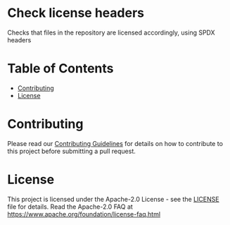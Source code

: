 # Check license headers

Checks that files in the repository are licensed accordingly, using SPDX headers

# Table of Contents

- [Contributing](#contributing)
- [License](#license)

# Contributing

Please read our [Contributing Guidelines](./.github/CONTRIBUTING.md) for details on how to contribute to this project before submitting a pull request.

# License

This project is licensed under the Apache-2.0 License - see the [LICENSE](./LICENSE) file for details. Read the Apache-2.0 FAQ at https://www.apache.org/foundation/license-faq.html


